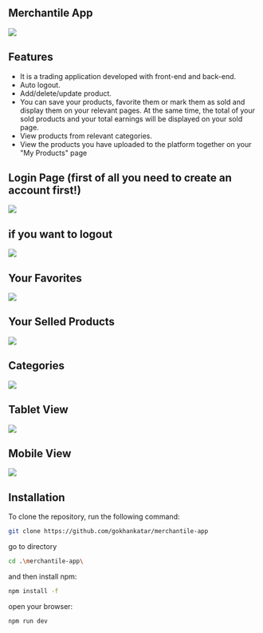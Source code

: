 ## Merchantile App
<img src="src/screenshots/general.png" />

## Features

- It is a trading application developed with front-end and back-end.
- Auto logout.
- Add/delete/update product.
- You can save your products, favorite them or mark them as sold and display them on your relevant pages. At the same time, the total of your sold products and your total earnings will be displayed on your sold page.
- View products from relevant categories.
- View the products you have uploaded to the platform together on your "My Products" page

## Login Page (first of all you need to create an account first!)
<img src="src/screenshots/logIn.png" />

## if you want to logout
<img src="src/screenshots/logOut.png" />

## Your Favorites
<img src="src/screenshots/myFavorites.png" />

## Your Selled Products
<img src="src/screenshots/selledProducts.png" />

## Categories
<img src="src/screenshots/categories.png" />

## Tablet View
<img src="src/screenshots/tablet.png" />

## Mobile View
<img src="src/screenshots/mobile.png" />

## Installation

To clone the repository, run the following command:

```sh
git clone https://github.com/gokhankatar/merchantile-app

``` 
go to directory

```sh
cd .\merchantile-app\

``` 
and then install npm:

```sh
npm install -f

``` 
open your browser:

```sh
npm run dev
